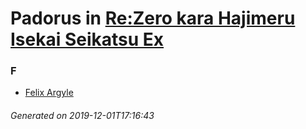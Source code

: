 # Padorus in [Re:Zero kara Hajimeru Isekai Seikatsu Ex](https://myanimelist.net/manga/95243/Re_Zero_kara_Hajimeru_Isekai_Seikatsu_Ex)

### F
* [Felix Argyle](https://github.com/shadow578/Project-Padoru/blob/master/table-of-contents/characters/FelixArgyle.md)

###### Generated on 2019-12-01T17:16:43

